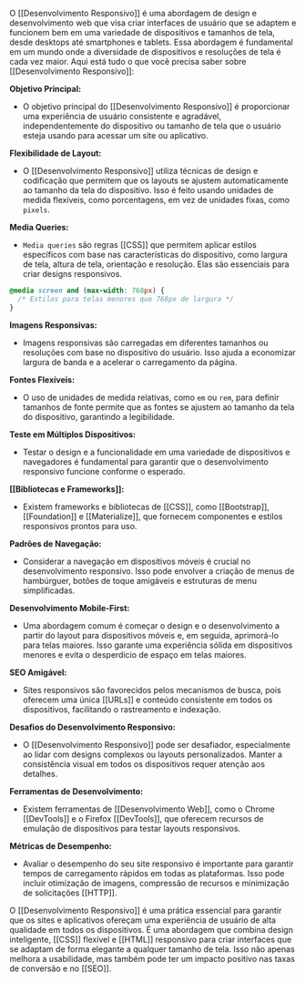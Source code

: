 O [[Desenvolvimento Responsivo]] é uma abordagem de design e desenvolvimento web que visa criar interfaces de usuário que se adaptem e funcionem bem em uma variedade de dispositivos e tamanhos de tela, desde desktops até smartphones e tablets. Essa abordagem é fundamental em um mundo onde a diversidade de dispositivos e resoluções de tela é cada vez maior. Aqui está tudo o que você precisa saber sobre [[Desenvolvimento Responsivo]]:

**Objetivo Principal:**

- O objetivo principal do [[Desenvolvimento Responsivo]] é proporcionar uma experiência de usuário consistente e agradável, independentemente do dispositivo ou tamanho de tela que o usuário esteja usando para acessar um site ou aplicativo.

**Flexibilidade de Layout:**

- O [[Desenvolvimento Responsivo]] utiliza técnicas de design e codificação que permitem que os layouts se ajustem automaticamente ao tamanho da tela do dispositivo. Isso é feito usando unidades de medida flexíveis, como porcentagens, em vez de unidades fixas, como `pixels`.

**Media Queries:**

- `Media queries` são regras [[CSS]] que permitem aplicar estilos específicos com base nas características do dispositivo, como largura de tela, altura de tela, orientação e resolução. Elas são essenciais para criar designs responsivos.

```css
@media screen and (max-width: 768px) {
  /* Estilos para telas menores que 768px de largura */
}
```

**Imagens Responsivas:**

- Imagens responsivas são carregadas em diferentes tamanhos ou resoluções com base no dispositivo do usuário. Isso ajuda a economizar largura de banda e a acelerar o carregamento da página.

**Fontes Flexíveis:**

- O uso de unidades de medida relativas, como `em` ou `rem`, para definir tamanhos de fonte permite que as fontes se ajustem ao tamanho da tela do dispositivo, garantindo a legibilidade.

**Teste em Múltiplos Dispositivos:**

- Testar o design e a funcionalidade em uma variedade de dispositivos e navegadores é fundamental para garantir que o desenvolvimento responsivo funcione conforme o esperado.

**[[Bibliotecas e Frameworks]]:**

- Existem frameworks e bibliotecas de [[CSS]], como [[Bootstrap]], [[Foundation]] e [[Materialize]], que fornecem componentes e estilos responsivos prontos para uso.

**Padrões de Navegação:**

- Considerar a navegação em dispositivos móveis é crucial no desenvolvimento responsivo. Isso pode envolver a criação de menus de hambúrguer, botões de toque amigáveis e estruturas de menu simplificadas.

**Desenvolvimento Mobile-First:**

- Uma abordagem comum é começar o design e o desenvolvimento a partir do layout para dispositivos móveis e, em seguida, aprimorá-lo para telas maiores. Isso garante uma experiência sólida em dispositivos menores e evita o desperdício de espaço em telas maiores.

**SEO Amigável:**

- Sites responsivos são favorecidos pelos mecanismos de busca, pois oferecem uma única [[URLs]] e conteúdo consistente em todos os dispositivos, facilitando o rastreamento e indexação.

**Desafios do Desenvolvimento Responsivo:**

- O [[Desenvolvimento Responsivo]] pode ser desafiador, especialmente ao lidar com designs complexos ou layouts personalizados. Manter a consistência visual em todos os dispositivos requer atenção aos detalhes.

**Ferramentas de Desenvolvimento:**

- Existem ferramentas de [[Desenvolvimento Web]], como o Chrome [[DevTools]] e o Firefox [[DevTools]], que oferecem recursos de emulação de dispositivos para testar layouts responsivos.

**Métricas de Desempenho:**

- Avaliar o desempenho do seu site responsivo é importante para garantir tempos de carregamento rápidos em todas as plataformas. Isso pode incluir otimização de imagens, compressão de recursos e minimização de solicitações [[HTTP]].

O [[Desenvolvimento Responsivo]] é uma prática essencial para garantir que os sites e aplicativos ofereçam uma experiência de usuário de alta qualidade em todos os dispositivos. É uma abordagem que combina design inteligente, [[CSS]] flexível e [[HTML]] responsivo para criar interfaces que se adaptam de forma elegante a qualquer tamanho de tela. Isso não apenas melhora a usabilidade, mas também pode ter um impacto positivo nas taxas de conversão e no [[SEO]].
